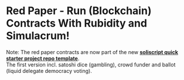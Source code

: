 # Red Paper - Run (Blockchain) Contracts With Rubidity and Simulacrum!


Note: The red paper contracts are now 
part of the new [**soliscript quick starter project repo template**](https://github.com/soliscript/soliscript.starter).  
The first version incl. satoshi dice (gambling), crowd funder and ballot (liquid delegate democracy voting). 



